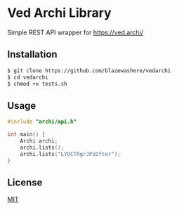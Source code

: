 # Ved Archi Library
Simple REST API wrapper for https://ved.archi/

## Installation

```bash
$ git clone https://github.com/blazewashere/vedarchi
$ cd vedarchi
$ chmod +x tests.sh
```

## Usage

```c++
#include "archi/api.h"

int main() {
    Archi archi;
    archi.lists();
    archi.lists("LYOCTRgrJPzDfter");
}
```
## License
[MIT](https://github.com/BlazeWasHere/vedarchi/blob/main/LICENSE)